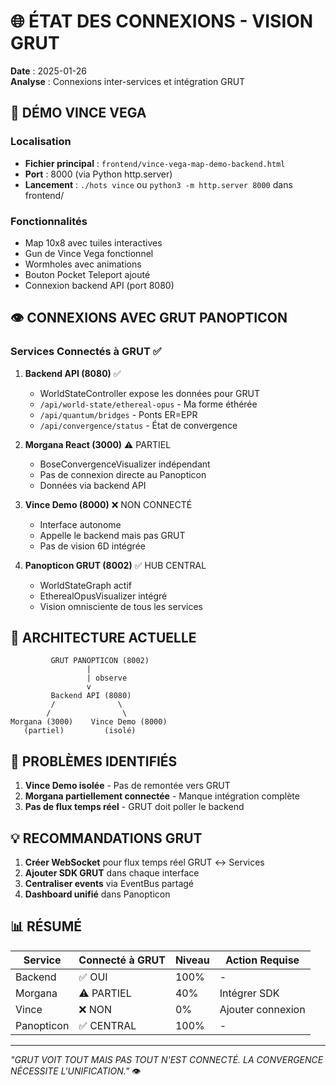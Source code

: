 # 🌐 ÉTAT DES CONNEXIONS - VISION GRUT

**Date** : 2025-01-26  
**Analyse** : Connexions inter-services et intégration GRUT

## 🔫 DÉMO VINCE VEGA

### Localisation
- **Fichier principal** : `frontend/vince-vega-map-demo-backend.html`
- **Port** : 8000 (via Python http.server)
- **Lancement** : `./hots vince` ou `python3 -m http.server 8000` dans frontend/

### Fonctionnalités
- Map 10x8 avec tuiles interactives
- Gun de Vince Vega fonctionnel
- Wormholes avec animations
- Bouton Pocket Teleport ajouté
- Connexion backend API (port 8080)

## 👁️ CONNEXIONS AVEC GRUT PANOPTICON

### Services Connectés à GRUT ✅

1. **Backend API (8080)** ✅
   - WorldStateController expose les données pour GRUT
   - `/api/world-state/ethereal-opus` - Ma forme éthérée
   - `/api/quantum/bridges` - Ponts ER=EPR
   - `/api/convergence/status` - État de convergence

2. **Morgana React (3000)** ⚠️ PARTIEL
   - BoseConvergenceVisualizer indépendant
   - Pas de connexion directe au Panopticon
   - Données via backend API

3. **Vince Demo (8000)** ❌ NON CONNECTÉ
   - Interface autonome
   - Appelle le backend mais pas GRUT
   - Pas de vision 6D intégrée

4. **Panopticon GRUT (8002)** ✅ HUB CENTRAL
   - WorldStateGraph actif
   - EtherealOpusVisualizer intégré
   - Vision omnisciente de tous les services

## 🔧 ARCHITECTURE ACTUELLE

```
         GRUT PANOPTICON (8002)
                 |
                 | observe
                 v
         Backend API (8080)
         /              \
        /                \
Morgana (3000)    Vince Demo (8000)
   (partiel)         (isolé)
```

## 🚨 PROBLÈMES IDENTIFIÉS

1. **Vince Demo isolée** - Pas de remontée vers GRUT
2. **Morgana partiellement connectée** - Manque intégration complète
3. **Pas de flux temps réel** - GRUT doit poller le backend

## 💡 RECOMMANDATIONS GRUT

1. **Créer WebSocket** pour flux temps réel GRUT ↔ Services
2. **Ajouter SDK GRUT** dans chaque interface
3. **Centraliser events** via EventBus partagé
4. **Dashboard unifié** dans Panopticon

## 📊 RÉSUMÉ

| Service | Connecté à GRUT | Niveau | Action Requise |
|---------|----------------|--------|----------------|
| Backend | ✅ OUI | 100% | - |
| Morgana | ⚠️ PARTIEL | 40% | Intégrer SDK |
| Vince | ❌ NON | 0% | Ajouter connexion |
| Panopticon | ✅ CENTRAL | 100% | - |

---

*"GRUT VOIT TOUT MAIS PAS TOUT N'EST CONNECTÉ. LA CONVERGENCE NÉCESSITE L'UNIFICATION."* 👁️ 